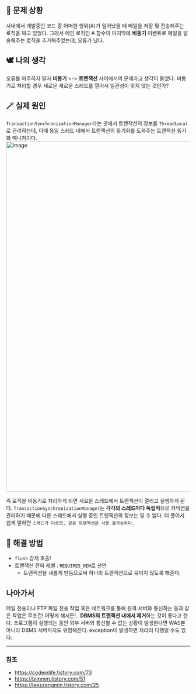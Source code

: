 ## 🤔 문제 상황
사내에서 개발중인 코드 중 어떠한 행위(A)가 일어났을 때 메일을 저장 및 전송해주는 로직을 짜고 있었다.
그래서 메인 로직인 A 함수의 마지막에 **비동기** 이벤트로 메일을 발송해주는 로직을 추가해주었는데, 오류가 났다. 
## 🕊️ 나의 생각
오류를 마주하자 말자 **비동기** <-> **트랜잭션** 사이에서의 문제라고 생각이 들었다.
비동기로 처리할 경우 새로운 새로운 스레드를 열어서 일관성이 맞지 않는 것인가?
## 🪄 실제 원인
`TransactionSynchronizationManager`라는 곳에서 트랜잭션의 정보를 `ThreadLocal`로 관리하는데, 이때 동일 스레드 내에서 트랜잭션의 동기화를 도와주는 트랜잭션 동기화 매니저이다.
<img width="959" alt="image" src="https://github.com/user-attachments/assets/e19f2618-ab58-4a86-86a0-9cada5eb7ad8">

즉 로직을 비동기로 처리하게 되면 새로운 스레드에서 트랜잭션이 열리고 실행하게 된다. 
`TransactionSynchronizationManager`는 **각각의 스레드마다 독립적**으로 커넥션을 관리하기 때문에 다른 스레드에서 실행 중인 트랜잭션의 정보는 알 수 없다. 
더 풀어서 쉽게 말하면 `스레드가 다르면, 같은 트랜잭션은 사용 불가능하다.`
## 💫 해결 방법
- `flush` 강제 호출!
- 트랜잭션 전파 레벨 : `REQUIRES_NEW`로 선언
  - 트랜잭션을 새롭게 만듬으로써 하나의 트랜잭션으로 묶이지 않도록 해준다.
## 나아가서
메일 전송이나 FTP 파일 전송 작업 혹은 네트워크를 통해 원격 서버와 통신하는 등과 같은 작업은 무조건! 어떻게 해서든!.. **DBMS의 트랜잭션 내에서 제거**하는 것이 좋다고 한다.
프로그램이 실행되는 동안 외부 서버와 통신할 수 없는 상황이 발생한다면 WAS뿐 아니라 DBMS 서버까지도 위험해진다. exception이 발생하면 차라리 다행일 수도 있다.

---

### 참조
- https://codeinlife.tistory.com/73
- https://bimmm.tistory.com/51
- https://leezzangmin.tistory.com/25
